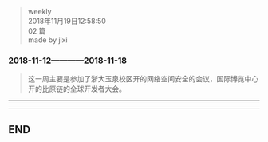 > weekly  
> 2018年11月19日12:58:50         
> 02 篇  
>made by jixi

### 2018-11-12————2018-11-18

>这一周主要是参加了浙大玉泉校区开的网络空间安全的会议，国际博览中心开的比原链的全球开发者大会。

----------





----------
## END

